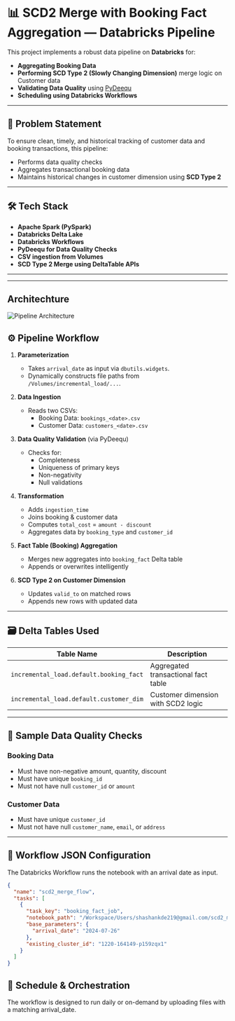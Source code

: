 # 📊 SCD2 Merge with Booking Fact Aggregation — Databricks Pipeline

This project implements a robust data pipeline on **Databricks** for:
- **Aggregating Booking Data**
- **Performing SCD Type 2 (Slowly Changing Dimension)** merge logic on Customer data
- **Validating Data Quality** using [PyDeequ](https://github.com/awslabs/deequ)
- **Scheduling using Databricks Workflows**

---

## 🧠 Problem Statement

To ensure clean, timely, and historical tracking of customer data and booking transactions, this pipeline:
- Performs data quality checks
- Aggregates transactional booking data
- Maintains historical changes in customer dimension using **SCD Type 2**

---

## 🛠 Tech Stack

- **Apache Spark (PySpark)**
- **Databricks Delta Lake**
- **Databricks Workflows**
- **PyDeequ for Data Quality Checks**
- **CSV ingestion from Volumes**
- **SCD Type 2 Merge using DeltaTable APIs**

---


---

## Architechture
![Pipeline Architecture](scd2_architecture_diagram.svg)







## ⚙️ Pipeline Workflow

1. **Parameterization**
   - Takes `arrival_date` as input via `dbutils.widgets`.
   - Dynamically constructs file paths from `/Volumes/incremental_load/...`.

2. **Data Ingestion**
   - Reads two CSVs:
     - Booking Data: `bookings_<date>.csv`
     - Customer Data: `customers_<date>.csv`

3. **Data Quality Validation** (via PyDeequ)
   - Checks for:
     - Completeness
     - Uniqueness of primary keys
     - Non-negativity
     - Null validations

4. **Transformation**
   - Adds `ingestion_time`
   - Joins booking & customer data
   - Computes `total_cost` = `amount - discount`
   - Aggregates data by `booking_type` and `customer_id`

5. **Fact Table (Booking) Aggregation**
   - Merges new aggregates into `booking_fact` Delta table
   - Appends or overwrites intelligently

6. **SCD Type 2 on Customer Dimension**
   - Updates `valid_to` on matched rows
   - Appends new rows with updated data

---

## 🗃 Delta Tables Used

| Table Name                            | Description                          |
|--------------------------------------|--------------------------------------|
| `incremental_load.default.booking_fact` | Aggregated transactional fact table |
| `incremental_load.default.customer_dim` | Customer dimension with SCD2 logic  |

---

## 🧪 Sample Data Quality Checks

### Booking Data
- Must have non-negative amount, quantity, discount
- Must have unique `booking_id`
- Must not have null `customer_id` or `amount`

### Customer Data
- Must have unique `customer_id`
- Must not have null `customer_name`, `email`, or `address`

---

## 🧩 Workflow JSON Configuration

The Databricks Workflow runs the notebook with an arrival date as input.

```json
{
  "name": "scd2_merge_flow",
  "tasks": [
    {
      "task_key": "booking_fact_job",
      "notebook_path": "/Workspace/Users/shashankde219@gmail.com/scd2_merge/Travel_Booking_SCD2_Merge",
      "base_parameters": {
        "arrival_date": "2024-07-26"
      },
      "existing_cluster_id": "1220-164149-p159zqx1"
    }
  ]
}
```
## 📅 Schedule & Orchestration
The workflow is designed to run daily or on-demand by uploading files with a matching arrival_date.

